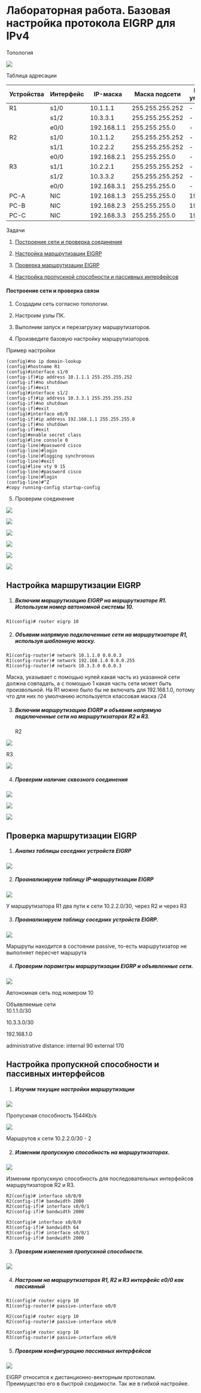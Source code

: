# Лабораторная работа. Базовая настройка протокола EIGRP для IPv4

Топология

![](https://github.com/Samsonvl/network-otus/blob/master/labs/lab08/Screenshots/Топология.png)



Таблица адресации

| Устройства | Интерфейс | IP-маска    | Маска подсети   | Шлюз по умолчанию |
| ---------- | --------- | ----------- | --------------- | ----------------- |
| R1         | s1/0      | 10.1.1.1    | 255.255.255.252 | -                 |
|            | s1/2      | 10.3.3.1    | 255.255.255.252 | -                 |
|            | e0/0      | 192.168.1.1 | 255.255.255.0   | -                 |
| R2         | s1/0      | 10.1.1.2    | 255.255.255.252 | -                 |
|            | s1/1      | 10.2.2.2    | 255.255.255.252 | -                 |
|            | e0/0      | 192.168.2.1 | 255.255.255.0   | -                 |
| R3         | s1/1      | 10.2.2.1    | 255.255.255.252 | -                 |
|            | s1/2      | 10.3.3.2    | 255.255.255.252 | -                 |
|            | e0/0      | 192.168.3.1 | 255.255.255.0   | -                 |
| PC-A       | NIC       | 192.168.1.3 | 255.255.255.0   | 192.168.1.1       |
| PC-B       | NIC       | 192.168.2.3 | 255.255.255.0   | 192.168.2.1       |
| PC-C       | NIC       | 192.168.3.3 | 255.255.255.0   | 192.168.3.1       |

Задачи

1. [Построение сети и проверка соединения]()

2. [Настройка маршрутизации EIGRP]()

3. [Проверка маршрутизации EIGRP]()

4. [Настройка пропускной способности и пассивных интерфейсов]()

#### Построение сети и проверка связи

1. Создадим сеть согласно топологии.

2. Настроим узлы ПК.

3. Выполним запуск и перезагрузку маршрутизаторов.

4. Произведите базовую настройку маршрутизаторов.

Пример настройки

```
(config)#no ip domain-lookup 
(config)#hostname R1 
(config)#interface s1/0
(config-if)#ip address 10.1.1.1 255.255.255.252
(config-if)#no shutdown  
(config-if)#exit
(config)#interface s1/2
(config-if)#ip address 10.3.3.1 255.255.255.252
(config-if)#no shutdown  
(config-if)#exit
(config)#interface e0/0
(config-if)#ip address 192.168.1.1 255.255.255.0
(config-if)#no shutdown  
(config-if)#exit
(config)#enable secret class
(config)#line console 0
(config-line)#password cisco
(config-line)#login
(config-line)#logging synchronous
(config-line)#exit
(config)#line vty 0 15
(config-line)#password cisco
(config-line)#login
(config-line)#^Z
#copy running-config startup-config
```

5. Проверим соединение

![](https://github.com/Samsonvl/network-otus/blob/master/labs/lab08/Screenshots/ping%20R1.png)

![](https://github.com/Samsonvl/network-otus/blob/master/labs/lab08/Screenshots/ping%20R2.png)

![](https://github.com/Samsonvl/network-otus/blob/master/labs/lab08/Screenshots/ping%20R3.png)

![](https://github.com/Samsonvl/network-otus/blob/master/labs/lab08/Screenshots/ping%20pc-a.png)

![](https://github.com/Samsonvl/network-otus/blob/master/labs/lab08/Screenshots/ping%20pc-b.png)

![](https://github.com/Samsonvl/network-otus/blob/master/labs/lab08/Screenshots/ping%20pc-c.png)

## Настройка маршрутизации EIGRP

1. ##### Включим маршрутизацию EIGRP на маршрутизаторе R1. Используем номер автономной системы 10.

```
R1(config)# router eigrp 10
```

2. #####  Объявим напрямую подключенные сети на маршрутизаторе R1, используя шаблонную маску.

```
R1(config-router)# network 10.1.1.0 0.0.0.3
R1(config-router)# network 192.168.1.0 0.0.0.255
R1(config-router)# network 10.3.3.0 0.0.0.3
```

Маска, указывает с помощью нулей какая часть из указанной сети должна совпадать, а с помощью 1 какая часть сети может быть произвольной. На R1 можно было бы не включать для 192.168.1.0, потому что для них по умолчанию используется классовая маска /24

3. ##### Включим маршрутизацию EIGRP и объявим напрямую подключенные сети на маршрутизаторах R2 и R3.

   R2

![](https://github.com/Samsonvl/network-otus/blob/master/labs/lab08/Screenshots/2.3R2.png)

R3

![](https://github.com/Samsonvl/network-otus/blob/master/labs/lab08/Screenshots/2.3R3.png)

4. ##### Проверим наличие сквозного соединения

![](https://github.com/Samsonvl/network-otus/blob/master/labs/lab08/Screenshots/2.4R1.png)

![](https://github.com/Samsonvl/network-otus/blob/master/labs/lab08/Screenshots/2.4R2.png)

![](https://github.com/Samsonvl/network-otus/blob/master/labs/lab08/Screenshots/2.4R3.png)

## Проверка маршрутизации EIGRP

1. ##### Анализ таблицы соседних устройств EIGRP

![](https://github.com/Samsonvl/network-otus/blob/master/labs/lab08/Screenshots/3.1R1.png)

2. ##### Проанализируем таблицу IP-маршрутизации EIGRP

![](https://github.com/Samsonvl/network-otus/blob/master/labs/lab08/Screenshots/3.2R1.png)

У маршрутизатора R1 два пути к сети 10.2.2.0/30, через R2 и через R3

3. ##### Проанализируем таблицу соседних устройств EIGRP.

![](https://github.com/Samsonvl/network-otus/blob/master/labs/lab08/Screenshots/3.3R1.png)

Маршруты находится в состоянии passive, то-есть маршрутизатор не выполняет пересчет маршрута

4. ##### Проверим параметры маршрутизации EIGRP и объявленные сети.

![](https://github.com/Samsonvl/network-otus/blob/master/labs/lab08/Screenshots/3.4R1.png)

Автономная сеть под номером  10

Объявляемые сети  
10.1.1.0/30

10.3.3.0/30

192.168.1.0

administrative distance:  internal 90 external 170

## Настройка пропускной способности и пассивных интерфейсов

1. ##### Изучим текущие настройки маршрутизации

![](https://github.com/Samsonvl/network-otus/blob/master/labs/lab08/Screenshots/4.1R1.png)

Пропускная способность 1544Kb/s

![](https://github.com/Samsonvl/network-otus/blob/master/labs/lab08/Screenshots/4.1bR1.png)

Маршрутов к сети 10.2.2.0/30 - 2

2. ##### Изменим пропускную способность на маршрутизаторах.

![](https://github.com/Samsonvl/network-otus/blob/master/labs/lab08/Screenshots/4.2aR1.png)

  Изменим пропускную способность для последовательных интерфейсов маршрутизаторов R2 и R3.

```
R2(config)# interface s0/0/0
R2(config-if)# bandwidth 2000
R2(config-if)# interface s0/0/1
R2(config-if)# bandwidth 2000

R3(config)# interface s0/0/0
R3(config-if)# bandwidth 64
R3(config-if)# interface s0/0/1
R3(config-if)# bandwidth 2000
```

3. ##### Проверим изменения пропускной способности.


![](https://github.com/Samsonvl/network-otus/blob/master/labs/lab08/Screenshots/4.3R1.png)

4. ##### Настроим на маршрутизаторах R1, R2 и R3 интерфейс e0/0 как пассивный

```
R1(config)# router eigrp 10
R1(config-router)# passive-interface e0/0
```



```
R2(config)# router eigrp 10
R2(config-router)# passive-interface e0/0
```



```
R3(config)# router eigrp 10
R3(config-router)# passive-interface e0/0
```

5. ##### Проверим конфигурацию пассивных интерфейсов

![](https://github.com/Samsonvl/network-otus/blob/master/labs/lab08/Screenshots/4.5R1.png)

EIGRP относится к дистанционно-векторным протоколам. Преимущество его в быстрой сходимости. Так же в гибкой настройке.
